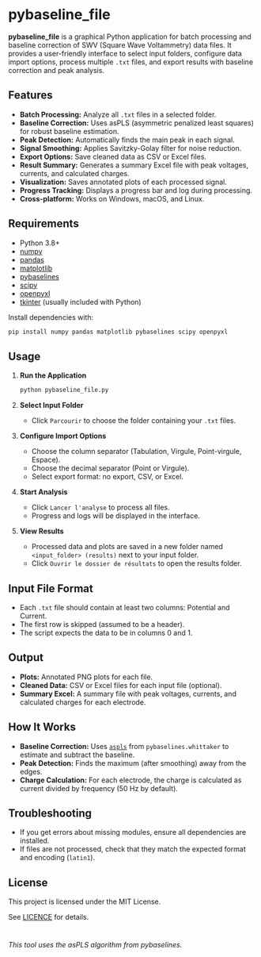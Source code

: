 # pybaseline_file

**pybaseline_file** is a graphical Python application for batch processing and baseline correction of SWV (Square Wave Voltammetry) data files. It provides a user-friendly interface to select input folders, configure data import options, process multiple `.txt` files, and export results with baseline correction and peak analysis.

## Features

- **Batch Processing:** Analyze all `.txt` files in a selected folder.
- **Baseline Correction:** Uses asPLS (asymmetric penalized least squares) for robust baseline estimation.
- **Peak Detection:** Automatically finds the main peak in each signal.
- **Signal Smoothing:** Applies Savitzky-Golay filter for noise reduction.
- **Export Options:** Save cleaned data as CSV or Excel files.
- **Result Summary:** Generates a summary Excel file with peak voltages, currents, and calculated charges.
- **Visualization:** Saves annotated plots of each processed signal.
- **Progress Tracking:** Displays a progress bar and log during processing.
- **Cross-platform:** Works on Windows, macOS, and Linux.

## Requirements

- Python 3.8+
- [numpy](https://numpy.org/)
- [pandas](https://pandas.pydata.org/)
- [matplotlib](https://matplotlib.org/)
- [pybaselines](https://pybaselines.readthedocs.io/)
- [scipy](https://scipy.org/)
- [openpyxl](https://openpyxl.readthedocs.io/)
- [tkinter](https://docs.python.org/3/library/tkinter.html) (usually included with Python)

Install dependencies with:

```sh
pip install numpy pandas matplotlib pybaselines scipy openpyxl
```

## Usage

1. **Run the Application**

   ```sh
   python pybaseline_file.py
   ```

2. **Select Input Folder**

   - Click `Parcourir` to choose the folder containing your `.txt` files.

3. **Configure Import Options**

   - Choose the column separator (Tabulation, Virgule, Point-virgule, Espace).
   - Choose the decimal separator (Point or Virgule).
   - Select export format: no export, CSV, or Excel.

4. **Start Analysis**

   - Click `Lancer l'analyse` to process all files.
   - Progress and logs will be displayed in the interface.

5. **View Results**

   - Processed data and plots are saved in a new folder named `<input_folder> (results)` next to your input folder.
   - Click `Ouvrir le dossier de résultats` to open the results folder.

## Input File Format

- Each `.txt` file should contain at least two columns: Potential and Current.
- The first row is skipped (assumed to be a header).
- The script expects the data to be in columns 0 and 1.

## Output

- **Plots:** Annotated PNG plots for each file.
- **Cleaned Data:** CSV or Excel files for each input file (optional).
- **Summary Excel:** A summary file with peak voltages, currents, and calculated charges for each electrode.

## How It Works

- **Baseline Correction:** Uses [`aspls`](https://pybaselines.readthedocs.io/en/latest/api/pybaselines.whittaker.html#pybaselines.whittaker.aspls) from `pybaselines.whittaker` to estimate and subtract the baseline.
- **Peak Detection:** Finds the maximum (after smoothing) away from the edges.
- **Charge Calculation:** For each electrode, the charge is calculated as current divided by frequency (50 Hz by default).

## Troubleshooting

- If you get errors about missing modules, ensure all dependencies are installed.
- If files are not processed, check that they match the expected format and encoding (`latin1`).

## License

This project is licensed under the MIT License. 

See [LICENCE](LICENCE) for details.

#
*This tool uses the asPLS algorithm from pybaselines.*